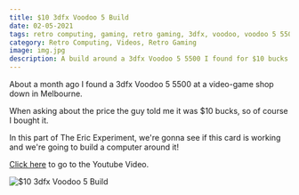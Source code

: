 ```yaml
---
title: $10 3dfx Voodoo 5 Build
date: 02-05-2021
tags: retro computing, gaming, retro gaming, 3dfx, voodoo, voodoo 5 5500, pentium III, intel pentium 3
category: Retro Computing, Videos, Retro Gaming
image: img.jpg
description: A build around a 3dfx Voodoo 5 5500 I found for $10 bucks!
---
```


About a month ago I found a 3dfx Voodoo 5 5500 at a video-game shop down in Melbourne.

When asking about the price the guy told me it was \$10 bucks, so of course I bought it.

In this part of The Eric Experiment, we're gonna see if this card is working and we're going to build a computer around it!

[Click here](https://www.youtube.com/watch?v=j5kn9ZJ_w8g) to go to the Youtube Video.

![$10 3dfx Voodoo 5 Build](https://www.youtube.com/watch?v=j5kn9ZJ_w8g)
